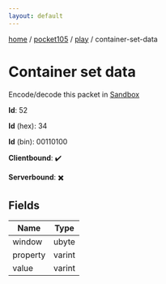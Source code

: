 ```yaml
---
layout: default
---
```


[home](/)  /  [pocket105](/protocol/pocket105)  /  [play](/protocol/pocket105/play)  /  container-set-data

# Container set data

Encode/decode this packet in [Sandbox](../../../sandbox/pocket105#play.container_set_data)

**Id**: 52

**Id** (hex): 34

**Id** (bin): 00110100

**Clientbound**: ✔️

**Serverbound**: ✖️

## Fields

Name | Type
---|---
window | ubyte
property | varint
value | varint
